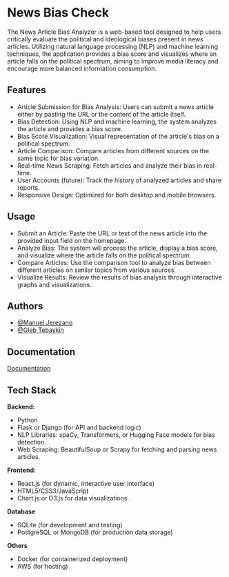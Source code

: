 
# News Bias Check

The News Article Bias Analyzer is a web-based tool designed to help users critically evaluate the political and ideological biases present in news articles. Utilizing natural language processing (NLP) and machine learning techniques, the application provides a bias score and visualizes where an article falls on the political spectrum, aiming to improve media literacy and encourage more balanced information consumption.


## Features

- Article Submission for Bias Analysis: Users can submit a news article either by pasting the URL or the content of the article itself.
- Bias Detection: Using NLP and machine learning, the system analyzes the article and provides a bias score.
- Bias Score Visualization: Visual representation of the article's bias on a political spectrum.
- Article Comparison: Compare articles from different sources on the same topic for bias variation.
- Real-time News Scraping: Fetch articles and analyze their bias in real-time.
- User Accounts (future): Track the history of analyzed articles and share reports.
- Responsive Design: Optimized for both desktop and mobile browsers.


## Usage

- Submit an Article: Paste the URL or text of the news article into the provided input field on the homepage.
- Analyze Bias: The system will process the article, display a bias score, and visualize where the article falls on the political spectrum.
- Compare Articles: Use the comparison tool to analyze bias between different articles on similar topics from various sources.
- Visualize Results: Review the results of bias analysis through interactive graphs and visualizations.



## Authors

- [@Manuel Jerezano](https://github.com/ManuelJerezano18)
- [@Gleb Tebaykin](https://github.com/pudjojotaro)


## Documentation

[Documentation](https://docs.google.com/document/d/18W6HoGmePzOKZdarCt5vTo_xAROQptDB/edit)


## Tech Stack

**Backend:** 
- Python
- Flask or Django (for API and backend logic)
- NLP Libraries: spaCy, Transformers, or Hugging Face models for bias detection.
- Web Scraping: BeautifulSoup or Scrapy for fetching and parsing news articles.

**Frontend:** 
- React.js (for dynamic, interactive user interface)
- HTML5/CSS3/JavaScript
- Chart.js or D3.js for data visualizations.

**Database**
- SQLite (for development and testing)
- PostgreSQL or MongoDB (for production data storage)

**Others**
- Docker (for containerized deployment)
- AWS (for hosting)